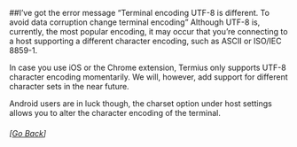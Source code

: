 ##I’ve got the error message “Terminal encoding UTF-8 is different. To avoid data corruption change terminal encoding”
Although UTF-8 is, currently, the most popular encoding, it may occur that you’re connecting to a host supporting a different character encoding, such as ASCII or ISO/IEC 8859-1.

In case you use iOS or the Chrome extension, Termius only supports UTF-8 character encoding momentarily. We will, however, add support for different character sets in the near future.

Android users are in luck though, the charset option under host settings allows you to alter the character encoding of the terminal.

###### [[Go Back](README.md)]
